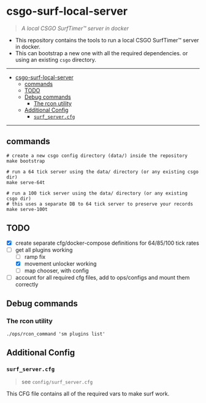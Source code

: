 # csgo-surf-local-server

> _A local CSGO SurfTimer™ server in docker_

- This repository contains the tools to run a local CSGO SurfTimer™ server in docker.
- This can bootstrap a new one with all the required dependencies. or using an existing `csgo` directory.

---

- [csgo-surf-local-server](#csgo-surf-local-server)
  - [commands](#commands)
  - [TODO](#todo)
  - [Debug commands](#debug-commands)
    - [The rcon utility](#the-rcon-utility)
  - [Additional Config](#additional-config)
    - [`surf_server.cfg`](#surf_servercfg)

---

## commands

```shell
# create a new csgo config directory (data/) inside the repository
make bootstrap

# run a 64 tick server using the data/ directory (or any existing csgo dir)
make serve-64t

# run a 100 tick server using the data/ directory (or any existing csgo dir)
# this uses a separate DB to 64 tick server to preserve your records
make serve-100t
```

## TODO

- [x] create separate cfg/docker-compose definitions for 64/85/100 tick rates
- [ ] get all plugins working
  - [ ] ramp fix
  - [x] movement unlocker working
  - [ ] map chooser, with config
- [ ] account for all required cfg files, add to ops/configs and mount them correctly

## Debug commands

### The rcon utility

```shell
./ops/rcon_command 'sm plugins list'
```

## Additional Config

### `surf_server.cfg`

> see `config/surf_server.cfg`

This CFG file contains all of the required vars to make surf work.

